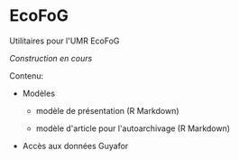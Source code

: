 # EcoFoG
Utilitaires pour l'UMR EcoFoG

*Construction en cours*

Contenu:

* Modèles 

  * modèle de présentation (R Markdown)

  * modèle d'article pour l'autoarchivage (R Markdown)
  
* Accès aux données Guyafor
